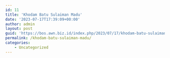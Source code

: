```yaml
---
id: 11
title: 'Khodam Batu Sulaiman Madu'
date: '2023-07-17T17:39:09+00:00'
author: admin
layout: post
guid: 'https://bos.awn.biz.id/index.php/2023/07/17/khodam-batu-sulaiman-madu/'
permalink: /khodam-batu-sulaiman-madu/
categories:
    - Uncategorized
---
```


